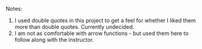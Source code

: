 Notes:

1. I used double quotes in this project to get a feel for whether I liked them more than double quotes. Currently undecided.
2. I am not as comfortable with arrow functions - but used them here to follow along with the instructor.